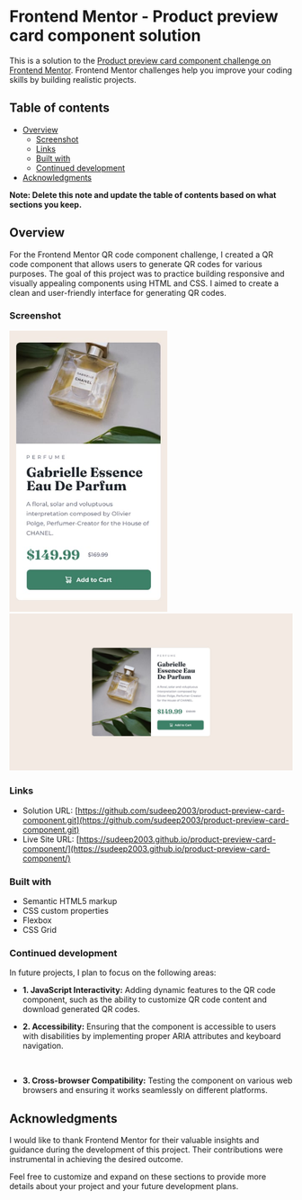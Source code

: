 # Frontend Mentor - Product preview card component solution

This is a solution to the [Product preview card component challenge on Frontend Mentor](https://www.frontendmentor.io/challenges/product-preview-card-component-GO7UmttRfa). Frontend Mentor challenges help you improve your coding skills by building realistic projects. 

## Table of contents

- [Overview](#overview)
  - [Screenshot](#screenshot)
  - [Links](#links)
  - [Built with](#built-with)
  - [Continued development](#continued-development)
- [Acknowledgments](#acknowledgments)

**Note: Delete this note and update the table of contents based on what sections you keep.**

## Overview

For the Frontend Mentor QR code component challenge, I created a QR code component that allows users to generate QR codes for various purposes. The goal of this project was to practice building responsive and visually appealing components using HTML and CSS. I aimed to create a clean and user-friendly interface for generating QR codes.

### Screenshot

<img src="design\screenshot(2).jpg" alt="screenshot image" height="500"/>
<img src="design\screenshot(1).jpg" alt="screenshot image"/>


### Links

- Solution URL: [https://github.com/sudeep2003/product-preview-card-component.git](https://github.com/sudeep2003/product-preview-card-component.git)
- Live Site URL: [https://sudeep2003.github.io/product-preview-card-component/](https://sudeep2003.github.io/product-preview-card-component/)

### Built with

- Semantic HTML5 markup
- CSS custom properties
- Flexbox
- CSS Grid


### Continued development

In future projects, I plan to focus on the following areas:

  - **1. JavaScript Interactivity:** Adding dynamic features to the QR code component, such as the ability to customize QR code content and download generated QR codes.<br>

  - **2. Accessibility:** Ensuring that the component is accessible to users with disabilities by implementing proper ARIA attributes and keyboard navigation.
<br>

  - **3. Cross-browser Compatibility:** Testing the component on various web browsers and ensuring it works seamlessly on different platforms.

## Acknowledgments

I would like to thank Frontend Mentor for their valuable insights and guidance during the development of this project. Their contributions were instrumental in achieving the desired outcome.

Feel free to customize and expand on these sections to provide more details about your project and your future development plans.
